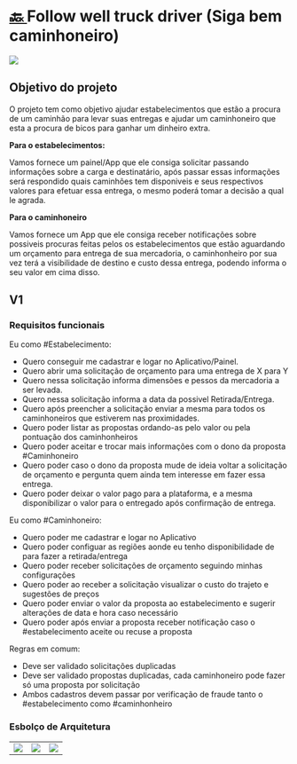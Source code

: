 

<h1><a href="./../"> 🔙 </a> Follow well truck driver (Siga bem caminhoneiro)</h1>

![](https://media.giphy.com/media/2xF8aOrOWsbrrKCitB/giphy.gif)

## Objetivo do projeto

O projeto tem como objetivo ajudar estabelecimentos que estão a procura de um caminhão para levar suas entregas e ajudar um caminhoneiro que esta a procura de bicos para ganhar um dinheiro extra.

**Para o estabelecimentos:**

Vamos fornece um painel/App que ele consiga solicitar passando informações sobre a carga e destinatário, após passar essas informações será respondido quais caminhões tem disponiveis e seus respectivos valores para efetuar essa entrega, o mesmo poderá tomar a decisão a qual le agrada.

**Para o caminhoneiro**

Vamos fornece um App que ele consiga receber notificações sobre possiveis procuras feitas pelos os estabelecimentos que estão aguardando um orçamento para entrega de sua mercadoria, o caminhonheiro por sua vez terá a visibilidade de destino e custo dessa entrega, podendo informa o seu valor em cima disso.


## V1

### Requisitos funcionais

Eu como #Estabelecimento:

- Quero conseguir me cadastrar e logar no Aplicativo/Painel.
- Quero abrir uma solicitação de orçamento para uma entrega de X para Y
- Quero nessa solicitação informa dimensões e pessos da mercadoria a ser levada.
- Quero nessa solicitação informa a data da possivel Retirada/Entrega.
- Quero após preencher a solicitação enviar a mesma para todos os caminhoneiros que estiverem nas proximidades.
- Quero poder listar as propostas ordando-as pelo valor ou pela pontuação dos caminhonheiros
- Quero poder aceitar e trocar mais informações com o dono da proposta #Caminhoneiro
- Quero poder caso o dono da proposta mude de ideia voltar a solicitação de orçamento e pergunta quem ainda tem interesse em fazer essa entrega.
- Quero poder deixar o valor pago para a plataforma, e a mesma disponibilizar o valor para o entregado após confirmação de entrega.

Eu como #Caminhoneiro:

- Quero poder me cadastrar e logar no Aplicativo
- Quero poder configuar as regiões aonde eu tenho disponibilidade de para fazer a retirada/entrega
- Quero poder receber solicitações de orçamento seguindo minhas configurações
- Quero poder ao receber a solicitação visualizar o custo do trajeto e sugestões de preços
- Quero poder enviar o valor da proposta ao estabelecimento e sugerir alterações de data e hora caso necessário
- Quero poder após enviar a proposta receber notificação caso o #estabelecimento aceite ou recuse a proposta


Regras em comum:
- Deve ser validado solicitações duplicadas
- Deve ser validado propostas duplicadas, cada caminhoneiro pode fazer só uma proposta por solicitação
- Ambos cadastros devem passar por verificação de fraude tanto o #estabelecimento como #caminhonheiro


### Esbolço de Arquitetura

<table>
    <tr>
        <td>
            <a href="./nivel1/">
                <img src="./nivel1/capa.png">
            </a>
        </td>
         <td>
            <a href="./nivel2/">
                <img src="./nivel2/capa.png">
            </a>
        </td>
         <td>
            <a href="./nivel2/">
                <img src="./nivel2/capa.png">
            </a>
        </td>
    </tr>
</table>